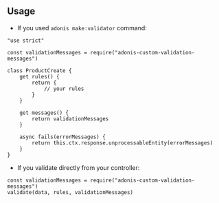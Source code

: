 ## Usage

-   If you used `adonis make:validator` command:

```
"use strict"

const validationMessages = require("adonis-custom-validation-messages")

class ProductCreate {
    get rules() {
        return {
            // your rules
        }
    }

    get messages() {
        return validationMessages
    }

    async fails(errorMessages) {
        return this.ctx.response.unprocessableEntity(errorMessages)
    }
}
```

-   If you validate directly from your controller:

```
const validationMessages = require("adonis-custom-validation-messages")
validate(data, rules, validationMessages)
```

